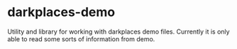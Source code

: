 darkplaces-demo
===============

Utility and library for working with darkplaces demo files.
Currently it is only able to read some sorts of information from demo.
